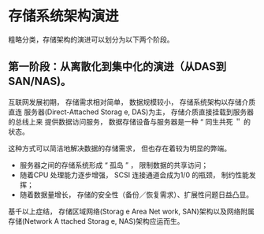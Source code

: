 # 存储系统架构演进

粗略分类，存储架构的演进可以划分为以下两个阶段。

## 第一阶段：从离散化到集中化的演进（从DAS到SAN/NAS)。

互联网发展初期， 存储需求相对简单， 数据规模较小， 存储系统架构以存储介质直连 服务器(Direct-Attached Storag e, DAS)为主， 存储介质直接挂载到服务器的总线上来 提供数据访问服务， 数据存储设备与服务器是一种 “ 同生共死 ＂ 的状态。

这种方式可以简洁地解决数据的存储需求， 但也存在着较为明显的弊端。

* 服务器之间的存储系统形成 “ 孤岛 ” ， 限制数据的共享访问；
* &#x20;随着CPU 处理能力逐步增强， SCSI 连接通道会成为1/0 的瓶颈， 制约性能发挥；
* &#x20;随着数据量增长， 存储的安全性（备份／恢复需求）、扩展性问题日益凸显。&#x20;

基千以上症结， 存储区域网络(Storag e Area Net work, SAN)架构以及网络附属存储(Network A ttached Storag e, NAS)架构应运而生。
